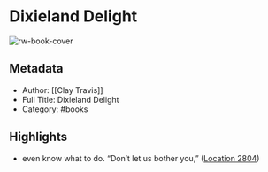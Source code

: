 # Dixieland Delight

![rw-book-cover](https://m.media-amazon.com/images/I/51BUTqpZSiL._SY160.jpg)

## Metadata
- Author: [[Clay Travis]]
- Full Title: Dixieland Delight
- Category: #books

## Highlights
- even know what to do. “Don’t let us bother you,” ([Location 2804](https://readwise.io/to_kindle?action=open&asin=B003HG5RA2&location=2804))
